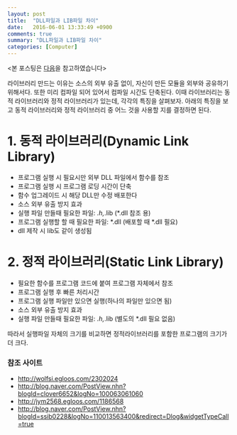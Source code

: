 ```yaml
---
layout: post
title:  "DLL파일과 LIB파일 차이"
date:   2016-06-01 13:33:49 +0900
comments: true
summary: "DLL파일과 LIB파일 차이"
categories: [Computer]
---
```


<본 포스팅은 [다음](http://it4all.tistory.com/16)을 참고하였습니다>


라이브러리 만드는 이유는 소스의 외부 유출 없이, 자신이 만든 모듈을 외부와 공유하기 위해서다. 또한 미리 컴파일 되어 있어서 컴파일 시간도 단축된다.
이때 라이브러리는 동적 라이브러리와 정적 라이브러리가 있는데, 각각의 특징을 살펴보자.
아래의 특징을 보고 동적 라이브러리와 정적 라이브러리 중 어느 것을 사용할 지를 결정하면 된다.

# 1. 동적 라이브러리(Dynamic Link Library)

* 프로그램 실행 시 필요시만 외부 DLL 파일에서 함수를 참조
* 프로그램 실행 시 프로그램 로딩 시간이 단축
* 함수 업그레이드 시 해당 DLL만 수정 배포한다
* 소스 외부 유출 방지 효과
* 실행 파일 만들때 필요한 파일: *.h,*.lib (*.dll 참조 용)
* 프로그램 실행할 할 때 필요한 파일: *.dll (배포할 때 *.dll 필요)
* dll 제작 시 lib도 같이 생성됨

# 2. 정적 라이브러리(Static Link Library)
 
* 필요한 함수를 프로그램 코드에 붙여 프로그램 자체에서 참조
* 프로그램 실행 후 빠른 처리시간
* 프로그램 실행 파일만 있으면 실행(하나의 파일만 있으면 됨)
* 소스 외부 유출 방지 효과
* 실행 파일 만들때 필요한 파일: *.h,*.lib (별도의 *.dll 필요 없음)


따라서 실행파일 자체의 크기를 비교하면 정적라이브러리를 포함한 프로그램의 크기가 더 크다. 

 
### 참조 사이트
* http://wolfsi.egloos.com/2302024
* http://blog.naver.com/PostView.nhn?blogId=clover6652&logNo=100063061060
* http://jym2568.egloos.com/1186568
* http://blog.naver.com/PostView.nhn?blogId=ssib0228&logNo=110013563400&redirect=Dlog&widgetTypeCall=true
